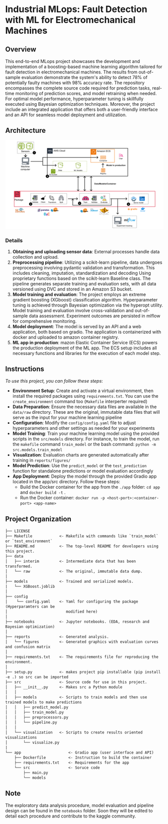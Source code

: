 # Industrial MLops: Fault Detection with ML for Electromechanical Machines

## Overview
This end-to-end MLops project showcases the development and implementation of a boosting-based machine learning algorithm tailored for fault detection in electromechanical machines. The results from out-of-sample evaluation demonstrate the system's ability to detect 78% of potentially faulty machines with 98% accuracy rate. The repository encompasses the complete source code required for prediction tasks, real-time monitoring of prediction scores, and model retraining when needed. For optimal model performance, hyperparameter tuning is skillfully executed using Bayesian optimization techniques. Moreover, the project include an integrated application that offers both a user-friendly interface and an API for seamless model deployment and utilization.

## Architecture
![Architecture.png](reports/figures/machine-failures.png)

### Details
1. **Obtaining and uploading sensor data**: External processes handle data collection and upload.
2. **Preprocessing pipeline**:  Utilizing a scikit-learn pipeline, data undergoes preprocessing involving pydantic validation and transformation. This includes cleaning, imputation, standardization and decoding Using proprietary functions based on the scikit-learn Baseline class. The pipeline generates separate training and evaluation sets, with all data versioned using DVC and stored in an Amazon S3 bucket.
3. **Model training and evaluation**: The project employs an extreme gradient boosting (XGboost) classification algorithm. Hyperparameter tuning is achieved through Bayesian optimization via the hyperopt utility. Model training and evaluation involve cross-validation and out-of-sample data assessment. Experiment outcomes are persisted in mlflow for comprehensive monitoring.
4. **Model deployment**: The model is served by an API and a web application, both based on gradio. The application is containerized with docker and uploaded to amazon container registry.
5. **ML app in production**: mazon Elastic Container Service (ECS) powers the production deployment of the ML app. The ECS setup includes all necessary functions and libraries for the execution of each model step.

## Instructions
*To use this project, you can follow these steps*:
- **Environment Setup**: Create and activate a virtual environment, then install the required packages using `requirements.txt`. You can use the `create_environment` command too (`Makefile` interperter required)
- **Data Preparation**: Ensure the necessary data files are available in the `data/raw` directory. These are the original, immutable data files that will serve as the input for your machine learning pipeline
- **Configuration**: Modify the `config/config.yaml` file to adjust hyperparameters and other settings as needed for your experiments
- **Model Training**: Train your machine learning model using the provided scripts in the `src/models` directory. For instance, to train the model, run the `makefile` command `train_model` or the bash command: `python -m src.models.train_model`
- **Visualization**: Evaluation charts are generated automatically after training in `reports/figures/`
- **Model Prediction**: Use the `predict_model` or the `test_prediction` function for standalone predictions or model evaluation accordingly
- **App Deployment**: Deploy the model through the provided Gradio app located in the app/src directory. Follow these steps:
    - Build the Docker container for the app from the `./app` folder: `cd app` and `docker build -t` <app-name> .
    - Run the Docker container: `docker run -p <host-port>:<container-port> <app-name>`

## Project Organization


    ├── LICENSE
    ├── Makefile            <- Makefile with commands like `train_model` or `test_environment`
    ├── README.md           <- The top-level README for developers using this project.
    ├── data
    │   ├── interim         <- Intermediate data that has been transformed.
    │   └── raw             <- The original, immutable data dump.
    │
    ├── models              <- Trained and serialized models.
    |   └── XGBoost.joblib
    │
    ├── config
    │    └── config.yaml    <- Yaml for configuring the package (Hyperparamters can be 
    │                          modified here)
    │
    ├── notebooks           <- Jupyter notebooks. (EDA, research and Bayesian optimization)
    │
    ├── reports             <- Generated analysis.
    │   └── figures         <- Generated graphics with evaluation curves and confusion matrix
    │
    ├── requirements.txt    <- The requirements file for reproducing the environment.
    │
    ├── setup.py            <- makes project pip installable (pip install -e .) so src can be imported
    ├── src                 <- Source code for use in this project.
    │   ├── __init__.py     <- Makes src a Python module
    │   │
    │   ├── models          <- Scripts to train models and then use trained models to make predictions              
    │   │   ├── predict_model.py
    │   │   ├── train_model.py
    │   │   ├── preprocessors.py
    │   │   └── pipeline.py
    │   │
    │   └── visualization   <- Scripts to create results oriented visualizations
    │       └── visualize.py
    |
    └── app                     <- Gradio app (user interface and API)
        ├── Dockerfile          <- Instruction to build the container
        ├── requirements.txt    <- Requirements for the app
        └── src                 <- Soruce code
            ├── main.py 
            └── models  
## Note
The exploratory data analysis procedure, model evaluation and pipeline design can be found in the `notebooks` folder. Soon they will be edited to detail each procedure and contribute to the kaggle community.

